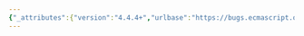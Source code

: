 ```yaml
---
{"_attributes":{"version":"4.4.4+","urlbase":"https://bugs.ecmascript.org/","maintainer":"dherman@mozilla.com"},"bug":{"bug_id":886,"creation_ts":"2012-11-01 11:18:00 -0700","short_desc":"11.1.4.1: \"be result\"","delta_ts":"2012-11-23 09:45:22 -0800","product":"Draft for 6th Edition","component":"editorial issue","version":"Rev 11: October 26, 2012 Draft","rep_platform":"All","op_sys":"All","bug_status":"RESOLVED","resolution":"FIXED","priority":"Normal","bug_severity":"minor","everconfirmed":true,"reporter":{"uid":"jmdyck","name":"Michael Dyck"},"assigned_to":{"uid":"allen","name":"Allen Wirfs-Brock"},"long_desc":[{"commentid":2345,"comment_count":0,"who":{"uid":"jmdyck","name":"Michael Dyck"},"bug_when":"2012-11-01 11:18:38 -0700","thetext":"In 11.1.4.1 \"Array Literal\",\nunder \"Runtime Semantics: Evaluation\",\nrules 2+3, step 2 say:\n    Let len be result of performing Array Accumulation for ElementList ...\n\nChange \"be result\" to \"be the result\"."},{"commentid":2381,"comment_count":1,"who":{"uid":"allen","name":"Allen Wirfs-Brock"},"bug_when":"2012-11-01 18:18:35 -0700","thetext":"corrected in rev 12 editor's draft"},{"commentid":2579,"comment_count":2,"who":{"uid":"allen","name":"Allen Wirfs-Brock"},"bug_when":"2012-11-23 09:45:22 -0800","thetext":"corrected in rev 12, Nov. 22, 2012 draft"}]}}
---
```

